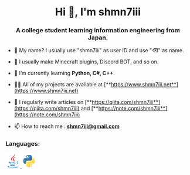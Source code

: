 <h1 align="center">
  Hi 👋, I'm shmn7iii
</h1>

<h3 align="center">
  A college student learning information engineering from Japan.
</h3>

- 🎺 My name? I usually use "shmn7iii" as user ID and use "⌫" as name. 

- 🔧 I usually make Minecraft plugins, Discord BOT, and so on.

- 🌱 I’m currently learning **Python, C#, C++**.

- 👨‍💻 All of my projects are available at [**https://www.shmn7iii.net**](https://www.shmn7iii.net)

- 📝 I regularly write articles on [**https://qiita.com/shmn7iii**](https://qiita.com/shmn7iii)  and  [**https://note.com/shmn7iii**](https://note.com/shmn7iii)

- 📫 How to reach me : **shmn7iii@gmail.com**


<h3 align="left">
  Languages:
</h3>

<p align="left"> 
  
  <a href="https://www.java.com" target="_blank"> 
    <img src="https://raw.githubusercontent.com/devicons/devicon/master/icons/java/java-original.svg" alt="java" width="40" height="40"/>
  </a> 
  
  <a href="https://www.python.org" target="_blank"> 
    <img src="https://raw.githubusercontent.com/devicons/devicon/master/icons/python/python-original.svg" alt="python" width="40" height="40"/> 
  </a> 
</p>

